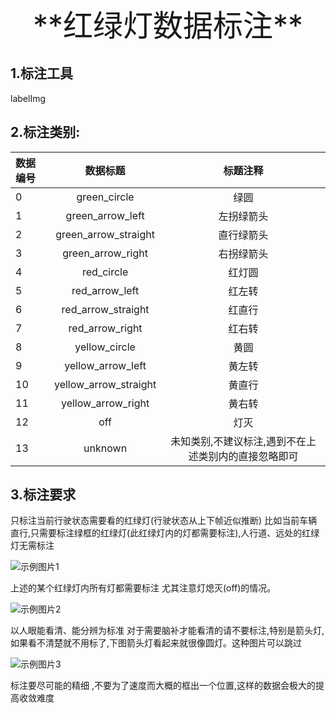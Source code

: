 <div align='center' ><font size='80'>**红绿灯数据标注**</font></div>

## **1.标注工具**
labelImg

## **2.标注类别:**
| **数据编号**   | **数据标题**  | **标题注释**   |
| :--------------- |:---------------:| :-----:|
|  0 |    green_circle          |  绿圆        |
|  1 |    green_arrow_left      |  左拐绿箭头   |
|  2 |    green_arrow_straight  |  直行绿箭头   |
|  3 |    green_arrow_right     |  右拐绿箭头   |
|  4 |    red_circle            |  红灯圆      |
|  5 |    red_arrow_left        |  红左转      |
|  6 |    red_arrow_straight    |  红直行      |
|  7 |    red_arrow_right       |  红右转      |
|  8 |    yellow_circle         |  黄圆        |
|  9 |    yellow_arrow_left     |  黄左转      |
| 10 |    yellow_arrow_straight |   黄直行     |
| 11 |    yellow_arrow_right    |  黄右转      |
| 12 |    off                   |  灯灭        |
| 13 |    unknown               |  未知类别,不建议标注,遇到不在上述类别内的直接忽略即可   |


## **3.标注要求**

只标注当前行驶状态需要看的红绿灯(行驶状态从上下帧近似推断)
比如当前车辆直行,只需要标注绿框的红绿灯(此红绿灯内的灯都需要标注),人行道、远处的红绿灯无需标注

![示例图片1](https://github.com/xuyuxuan666/-/tree/main/%E8%B5%84%E6%96%99/示例图片1.png "" )

上述的某个红绿灯内所有灯都需要标注
尤其注意灯熄灭(off)的情况。

![示例图片2](https://github.com/xuyuxuan666/-/tree/main/%E8%B5%84%E6%96%99/示例图片2.png "示例图片2" )

以人眼能看清、能分辨为标准
对于需要脑补才能看清的请不要标注,特别是箭头灯,如果看不清楚就不用标了,下图箭头灯看起来就很像圆灯。这种图片可以跳过

![示例图片3](https://github.com/xuyuxuan666/-/tree/main/%E8%B5%84%E6%96%99/示例图片3.png "示例图片3" )

标注要尽可能的精细 ,不要为了速度而大概的框出一个位置,这样的数据会极大的提高收敛难度